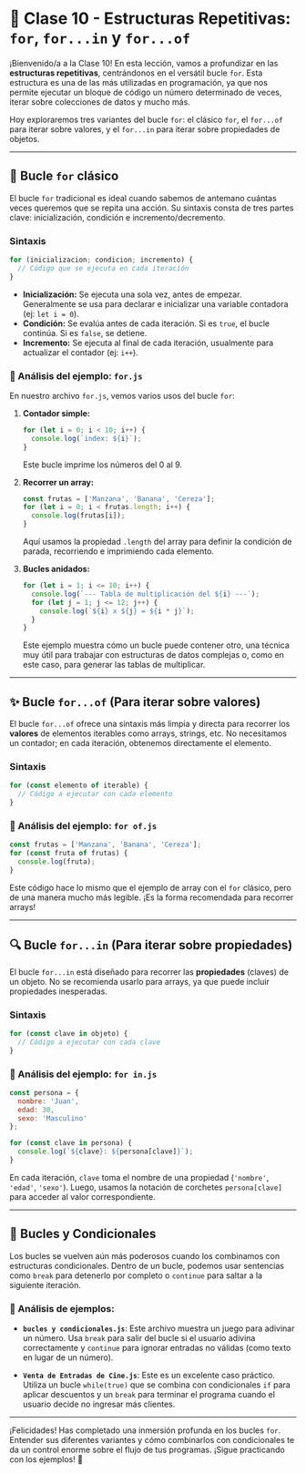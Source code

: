 # 🔁 Clase 10 - Estructuras Repetitivas: `for`, `for...in` y `for...of`

¡Bienvenido/a a la Clase 10! En esta lección, vamos a profundizar en las **estructuras repetitivas**, centrándonos en el versátil bucle `for`. Esta estructura es una de las más utilizadas en programación, ya que nos permite ejecutar un bloque de código un número determinado de veces, iterar sobre colecciones de datos y mucho más.

Hoy exploraremos tres variantes del bucle `for`: el clásico `for`, el `for...of` para iterar sobre valores, y el `for...in` para iterar sobre propiedades de objetos.

---

## 📜 Bucle `for` clásico

El bucle `for` tradicional es ideal cuando sabemos de antemano cuántas veces queremos que se repita una acción. Su sintaxis consta de tres partes clave: inicialización, condición e incremento/decremento.

### Sintaxis
```javascript
for (inicializacion; condicion; incremento) {
  // Código que se ejecuta en cada iteración
}
```
-   **Inicialización:** Se ejecuta una sola vez, antes de empezar. Generalmente se usa para declarar e inicializar una variable contadora (ej: `let i = 0`).
-   **Condición:** Se evalúa antes de cada iteración. Si es `true`, el bucle continúa. Si es `false`, se detiene.
-   **Incremento:** Se ejecuta al final de cada iteración, usualmente para actualizar el contador (ej: `i++`).

### 🧠 Análisis del ejemplo: `for.js`

En nuestro archivo `for.js`, vemos varios usos del bucle `for`:

1.  **Contador simple:**
    ```javascript
    for (let i = 0; i < 10; i++) {
      console.log(`index: ${i}`);
    }
    ```
    Este bucle imprime los números del 0 al 9.

2.  **Recorrer un array:**
    ```javascript
    const frutas = ['Manzana', 'Banana', 'Cereza'];
    for (let i = 0; i < frutas.length; i++) {
      console.log(frutas[i]);
    }
    ```
    Aquí usamos la propiedad `.length` del array para definir la condición de parada, recorriendo e imprimiendo cada elemento.

3.  **Bucles anidados:**
    ```javascript
    for (let i = 1; i <= 10; i++) {
      console.log(`--- Tabla de multiplicación del ${i} ---`);
      for (let j = 1; j <= 12; j++) {
        console.log(`${i} x ${j} = ${i * j}`);
      }
    }
    ```
    Este ejemplo muestra cómo un bucle puede contener otro, una técnica muy útil para trabajar con estructuras de datos complejas o, como en este caso, para generar las tablas de multiplicar.

---

## ✨ Bucle `for...of` (Para iterar sobre valores)

El bucle `for...of` ofrece una sintaxis más limpia y directa para recorrer los **valores** de elementos iterables como arrays, strings, etc. No necesitamos un contador; en cada iteración, obtenemos directamente el elemento.

### Sintaxis
```javascript
for (const elemento of iterable) {
  // Código a ejecutar con cada elemento
}
```

### 🧠 Análisis del ejemplo: `for of.js`

```javascript
const frutas = ['Manzana', 'Banana', 'Cereza'];
for (const fruta of frutas) {
  console.log(fruta);
}
```
Este código hace lo mismo que el ejemplo de array con el `for` clásico, pero de una manera mucho más legible. ¡Es la forma recomendada para recorrer arrays!

---

## 🔍 Bucle `for...in` (Para iterar sobre propiedades)

El bucle `for...in` está diseñado para recorrer las **propiedades** (claves) de un objeto. No se recomienda usarlo para arrays, ya que puede incluir propiedades inesperadas.

### Sintaxis
```javascript
for (const clave in objeto) {
  // Código a ejecutar con cada clave
}
```

### 🧠 Análisis del ejemplo: `for in.js`
```javascript
const persona = {
  nombre: 'Juan',
  edad: 30,
  sexo: 'Masculino'
};

for (const clave in persona) {
  console.log(`${clave}: ${persona[clave]}`);
}
```
En cada iteración, `clave` toma el nombre de una propiedad (`'nombre'`, `'edad'`, `'sexo'`). Luego, usamos la notación de corchetes `persona[clave]` para acceder al valor correspondiente.

---

## 🧩 Bucles y Condicionales

Los bucles se vuelven aún más poderosos cuando los combinamos con estructuras condicionales. Dentro de un bucle, podemos usar sentencias como `break` para detenerlo por completo o `continue` para saltar a la siguiente iteración.

### 🧠 Análisis de ejemplos:
-   **`bucles y condicionales.js`**: Este archivo muestra un juego para adivinar un número. Usa `break` para salir del bucle si el usuario adivina correctamente y `continue` para ignorar entradas no válidas (como texto en lugar de un número).

-   **`Venta de Entradas de Cine.js`**: Este es un excelente caso práctico. Utiliza un bucle `while(true)` que se combina con condicionales `if` para aplicar descuentos y un `break` para terminar el programa cuando el usuario decide no ingresar más clientes.

---

¡Felicidades! Has completado una inmersión profunda en los bucles `for`. Entender sus diferentes variantes y cómo combinarlos con condicionales te da un control enorme sobre el flujo de tus programas. ¡Sigue practicando con los ejemplos! 🚀
